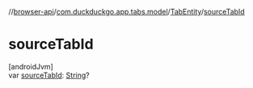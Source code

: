 //[browser-api](../../../index.md)/[com.duckduckgo.app.tabs.model](../index.md)/[TabEntity](index.md)/[sourceTabId](source-tab-id.md)

# sourceTabId

[androidJvm]\
var [sourceTabId](source-tab-id.md): [String](https://kotlinlang.org/api/latest/jvm/stdlib/kotlin/-string/index.html)?
